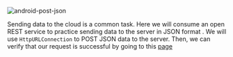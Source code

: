 ![android-post-json](http://hmkcode.github.io/images/android/android-post-json.png)

Sending data to the cloud is a common task. Here we will consume an open REST service to practice sending data to the server in JSON format . We will use `HttpURLConnection` to POST JSON data to the server. Then, we can verify that our request is successful by going to this [page](http://hmkcode.appspot.com/post-json/index.html)